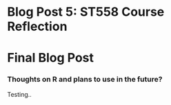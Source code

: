 Blog Post 5: ST558 Course Reflection
================

# **Final Blog Post**

### Thoughts on R and plans to use in the future?

Testing..
